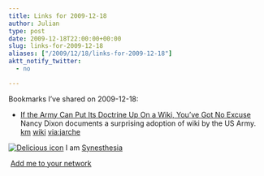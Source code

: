 ```yaml
---
title: Links for 2009-12-18
author: Julian
type: post
date: 2009-12-18T22:00:00+00:00
slug: links-for-2009-12-18 
aliases: ["/2009/12/18/links-for-2009-12-18"]
aktt_notify_twitter:
  - no

---
```

Bookmarks I&#8217;ve shared on 2009-12-18:

  * [If the Army Can Put Its Doctrine Up On a Wiki, You&#8217;ve Got No Excuse][1]  
    Nancy Dixon documents a surprising adoption of wiki by the US Army.  
    [km][2] [wiki][3] [via:jarche][4] 

<p class="deliciouslink">
  <a href="https://del.icio.us/synesthesia" title="See all my bookmarks on del.icio.us"><img src="https://www.synesthesia.co.uk/images/deliciousicon.jpg" alt="Delicious icon" /></a>&nbsp;I am <a href="https://del.icio.us/synesthesia" title="See all my bookmarks on del.icio.us">Synesthesia</a>
</p>

<p class="deliciouslink">
  <a href="https://del.icio.us/network?add=synesthesia" title="Add me to your del.icio.us network"><img src="https://www.synesthesia.co.uk/images/add.gif" alt="" /></a>&nbsp;<a href="https://del.icio.us/network?add=synesthesia" title="Add me to your del.icio.us network">Add me to your network</a>
</p>

 [1]: https://www.nancydixonblog.com/2009/09/if-the-army-can-put-its-doctrine-up-on-a-wiki-youve-got-no-excuse.html
 [2]: https://delicious.com/synesthesia/km
 [3]: https://delicious.com/synesthesia/wiki
 [4]: https://delicious.com/synesthesia/via%3Ajarche